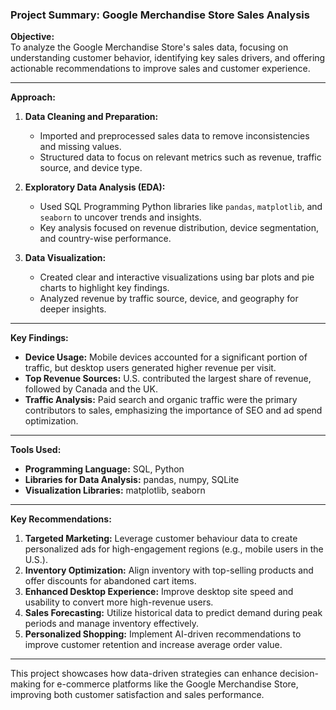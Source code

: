 ### Project Summary: Google Merchandise Store Sales Analysis

**Objective:**  
To analyze the Google Merchandise Store's sales data, focusing on understanding customer behavior, identifying key sales drivers, and offering actionable recommendations to improve sales and customer experience.

---

**Approach:**  
1. **Data Cleaning and Preparation:**  
   - Imported and preprocessed sales data to remove inconsistencies and missing values.
   - Structured data to focus on relevant metrics such as revenue, traffic source, and device type.

2. **Exploratory Data Analysis (EDA):**  
   - Used SQL Programming Python libraries like `pandas`, `matplotlib`, and `seaborn` to uncover trends and insights.
   - Key analysis focused on revenue distribution, device segmentation, and country-wise performance.

3. **Data Visualization:**  
   - Created clear and interactive visualizations using bar plots and pie charts to highlight key findings.
   - Analyzed revenue by traffic source, device, and geography for deeper insights.

---

**Key Findings:**  
- **Device Usage:** Mobile devices accounted for a significant portion of traffic, but desktop users generated higher revenue per visit.  
- **Top Revenue Sources:** U.S. contributed the largest share of revenue, followed by Canada and the UK.  
- **Traffic Analysis:** Paid search and organic traffic were the primary contributors to sales, emphasizing the importance of SEO and ad spend optimization.  

---

**Tools Used:**  
- **Programming Language:** SQL, Python  
- **Libraries for Data Analysis:** pandas, numpy, SQLite 
- **Visualization Libraries:** matplotlib, seaborn  

---

**Key Recommendations:**  
1. **Targeted Marketing:** Leverage customer behaviour data to create personalized ads for high-engagement regions (e.g., mobile users in the U.S.).  
2. **Inventory Optimization:** Align inventory with top-selling products and offer discounts for abandoned cart items.  
3. **Enhanced Desktop Experience:** Improve desktop site speed and usability to convert more high-revenue users.  
4. **Sales Forecasting:** Utilize historical data to predict demand during peak periods and manage inventory effectively.  
5. **Personalized Shopping:** Implement AI-driven recommendations to improve customer retention and increase average order value.

---

This project showcases how data-driven strategies can enhance decision-making for e-commerce platforms like the Google Merchandise Store, improving both customer satisfaction and sales performance.
